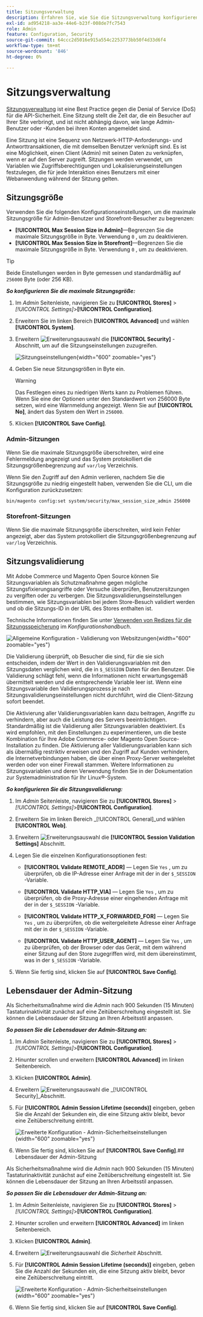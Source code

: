 ```yaml
---
title: Sitzungsverwaltung
description: Erfahren Sie, wie Sie die Sitzungsverwaltung konfigurieren, um den Administrator und die Storefront zu schützen.
exl-id: ad954218-aa3e-44e6-b23f-008de7fc7543
role: Admin
feature: Configuration, Security
source-git-commit: 64ccc2d5016e915a554c2253773bb50f4d33d6f4
workflow-type: tm+mt
source-wordcount: '846'
ht-degree: 0%

---
```


# Sitzungsverwaltung

[Sitzungsverwaltung](https://cheatsheetseries.owasp.org/cheatsheets/Session_Management_Cheat_Sheet.html) ist eine Best Practice gegen die Denial of Service (DoS) für die API-Sicherheit. Eine Sitzung stellt die Zeit dar, die ein Besucher auf Ihrer Site verbringt, und ist nicht abhängig davon, wie lange Admin-Benutzer oder -Kunden bei ihren Konten angemeldet sind.

Eine Sitzung ist eine Sequenz von Netzwerk-HTTP-Anforderungs- und Antworttransaktionen, die mit demselben Benutzer verknüpft sind. Es ist eine Möglichkeit, einen Client (Admin) mit seinen Daten zu verknüpfen, wenn er auf den Server zugreift. Sitzungen werden verwendet, um Variablen wie Zugriffsberechtigungen und Lokalisierungseinstellungen festzulegen, die für jede Interaktion eines Benutzers mit einer Webanwendung während der Sitzung gelten.

## Sitzungsgröße

Verwenden Sie die folgenden Konfigurationseinstellungen, um die maximale Sitzungsgröße für Admin-Benutzer und Storefront-Besucher zu begrenzen:

- **[!UICONTROL Max Session Size in Admin]**—Begrenzen Sie die maximale Sitzungsgröße in Byte. Verwendung `0` , um zu deaktivieren.
- **[!UICONTROL Max Session Size in Storefront]**—Begrenzen Sie die maximale Sitzungsgröße in Byte. Verwendung `0` , um zu deaktivieren.

>[!TIP]
>
>Beide Einstellungen werden in Byte gemessen und standardmäßig auf `256000` Byte (oder 256 KB).

**_So konfigurieren Sie die maximale Sitzungsgröße:_**

1. Im _Admin_ Seitenleiste, navigieren Sie zu **[!UICONTROL Stores]**  > _[!UICONTROL Settings]_>**[!UICONTROL Configuration]**.

1. Erweitern Sie im linken Bereich **[!UICONTROL Advanced]** und wählen **[!UICONTROL System]**.

1. Erweitern ![Erweiterungsauswahl](../assets/icon-display-expand.png) die **[!UICONTROL Security]** -Abschnitt, um auf die Sitzungseinstellungen zuzugreifen.

   ![Sitzungseinstellungen](../configuration-reference/advanced/assets/system-security.png){width="600" zoomable="yes"}

1. Geben Sie neue Sitzungsgrößen in Byte ein.

   >[!WARNING]
   >
   >Das Festlegen eines zu niedrigen Werts kann zu Problemen führen. Wenn Sie eine der Optionen unter den Standardwert von 256000 Byte setzen, wird eine Warnmeldung angezeigt. Wenn Sie auf **[!UICONTROL No]**, ändert das System den Wert in `256000`.

1. Klicken **[!UICONTROL Save Config]**.

### Admin-Sitzungen

Wenn Sie die maximale Sitzungsgröße überschreiten, wird eine Fehlermeldung angezeigt und das System protokolliert die Sitzungsgrößenbegrenzung auf `var/log` Verzeichnis.

Wenn Sie den Zugriff auf den Admin verlieren, nachdem Sie die Sitzungsgröße zu niedrig eingestellt haben, verwenden Sie die CLI, um die Konfiguration zurückzusetzen:

```bash
bin/magento config:set system/security/max_session_size_admin 256000
```

### Storefront-Sitzungen

Wenn Sie die maximale Sitzungsgröße überschreiten, wird kein Fehler angezeigt, aber das System protokolliert die Sitzungsgrößenbegrenzung auf `var/log` Verzeichnis.

## Sitzungsvalidierung

Mit Adobe Commerce und Magento Open Source können Sie Sitzungsvariablen als Schutzmaßnahme gegen mögliche Sitzungsfixierungsangriffe oder Versuche überprüfen, Benutzersitzungen zu vergiften oder zu verbergen. Die Sitzungsvalidierungseinstellungen bestimmen, wie Sitzungsvariablen bei jedem Store-Besuch validiert werden und ob die Sitzungs-ID in der URL des Stores enthalten ist.

Technische Informationen finden Sie unter [Verwenden von Redizes für die Sitzungsspeicherung](https://experienceleague.adobe.com/docs/commerce-operations/configuration-guide/cache/redis/redis-session.html) im _Konfigurationshandbuch_.

![Allgemeine Konfiguration - Validierung von Websitzungen](../configuration-reference/general/assets/web-session-validation-settings.png){width="600" zoomable="yes"}

Die Validierung überprüft, ob Besucher die sind, für die sie sich entscheiden, indem der Wert in den Validierungsvariablen mit den Sitzungsdaten verglichen wird, die in `$_SESSION` Daten für den Benutzer. Die Validierung schlägt fehl, wenn die Informationen nicht erwartungsgemäß übermittelt werden und die entsprechende Variable leer ist. Wenn eine Sitzungsvariable den Validierungsprozess je nach Sitzungsvalidierungseinstellungen nicht durchführt, wird die Client-Sitzung sofort beendet.

Die Aktivierung aller Validierungsvariablen kann dazu beitragen, Angriffe zu verhindern, aber auch die Leistung des Servers beeinträchtigen. Standardmäßig ist die Validierung aller Sitzungsvariablen deaktiviert. Es wird empfohlen, mit den Einstellungen zu experimentieren, um die beste Kombination für Ihre Adobe Commerce- oder Magento Open Source-Installation zu finden. Die Aktivierung aller Validierungsvariablen kann sich als übermäßig restriktiv erweisen und den Zugriff auf Kunden verhindern, die Internetverbindungen haben, die über einen Proxy-Server weitergeleitet werden oder von einer Firewall stammen. Weitere Informationen zu Sitzungsvariablen und deren Verwendung finden Sie in der Dokumentation zur Systemadministration für Ihr Linux®-System.

**_So konfigurieren Sie die Sitzungsvalidierung:_**

1. Im _Admin_ Seitenleiste, navigieren Sie zu  **[!UICONTROL Stores]** > _[!UICONTROL Settings]_>**[!UICONTROL Configuration]**.

1. Erweitern Sie im linken Bereich _[!UICONTROL General]_und wählen **[!UICONTROL Web]**.

1. Erweitern ![Erweiterungsauswahl](../assets/icon-display-expand.png) die **[!UICONTROL Session Validation Settings]** Abschnitt.

1. Legen Sie die einzelnen Konfigurationsoptionen fest:

   - **[!UICONTROL Validate REMOTE_ADDR]** — Legen Sie `Yes` , um zu überprüfen, ob die IP-Adresse einer Anfrage mit der in der `$_SESSION` -Variable.

   - **[!UICONTROL Validate HTTP_VIA]** — Legen Sie `Yes` , um zu überprüfen, ob die Proxy-Adresse einer eingehenden Anfrage mit der in der `$_SESSION` -Variable.

   - **[!UICONTROL Validate HTTP_X_FORWARDED_FOR]** — Legen Sie `Yes` , um zu überprüfen, ob die weitergeleitete Adresse einer Anfrage mit der in der `$_SESSION` -Variable.

   - **[!UICONTROL Validate HTTP_USER_AGENT]** — Legen Sie `Yes` , um zu überprüfen, ob der Browser oder das Gerät, mit dem während einer Sitzung auf den Store zugegriffen wird, mit dem übereinstimmt, was in der `$_SESSION` -Variable.

1. Wenn Sie fertig sind, klicken Sie auf **[!UICONTROL Save Config]**.

## Lebensdauer der Admin-Sitzung

Als Sicherheitsmaßnahme wird die _Admin_ nach 900 Sekunden (15 Minuten) Tastaturinaktivität zunächst auf eine Zeitüberschreitung eingestellt ist. Sie können die Lebensdauer der Sitzung an Ihren Arbeitsstil anpassen.

**_So passen Sie die Lebensdauer der Admin-Sitzung an:_**

1. Im _Admin_ Seitenleiste, navigieren Sie zu **[!UICONTROL Stores]** > _[!UICONTROL Settings]_>**[!UICONTROL Configuration]**.

1. Hinunter scrollen und erweitern **[!UICONTROL Advanced]** im linken Seitenbereich.

1. Klicken **[!UICONTROL Admin]**.

1. Erweitern ![Erweiterungsauswahl](../assets/icon-display-expand.png) die _[!UICONTROL Security]_Abschnitt.

1. Für **[!UICONTROL Admin Session Lifetime (seconds)]** eingeben, geben Sie die Anzahl der Sekunden ein, die eine Sitzung aktiv bleibt, bevor eine Zeitüberschreitung eintritt.

   ![Erweiterte Konfiguration - Admin-Sicherheitseinstellungen](../configuration-reference/advanced/assets/admin-security.png){width="600" zoomable="yes"}

1. Wenn Sie fertig sind, klicken Sie auf **[!UICONTROL Save Config]**.## Lebensdauer der Admin-Sitzung

Als Sicherheitsmaßnahme wird die _Admin_ nach 900 Sekunden (15 Minuten) Tastaturinaktivität zunächst auf eine Zeitüberschreitung eingestellt ist. Sie können die Lebensdauer der Sitzung an Ihren Arbeitsstil anpassen.

**_So passen Sie die Lebensdauer der Admin-Sitzung an:_**

1. Im _Admin_ Seitenleiste, navigieren Sie zu **[!UICONTROL Stores]** > _[!UICONTROL Settings]_>**[!UICONTROL Configuration]**.

1. Hinunter scrollen und erweitern **[!UICONTROL Advanced]** im linken Seitenbereich.

1. Klicken **[!UICONTROL Admin]**.

1. Erweitern ![Erweiterungsauswahl](../assets/icon-display-expand.png) die _Sicherheit_ Abschnitt.

1. Für **[!UICONTROL Admin Session Lifetime (seconds)]** eingeben, geben Sie die Anzahl der Sekunden ein, die eine Sitzung aktiv bleibt, bevor eine Zeitüberschreitung eintritt.

   ![Erweiterte Konfiguration - Admin-Sicherheitseinstellungen](../configuration-reference/advanced/assets/admin-security.png){width="600" zoomable="yes"}

1. Wenn Sie fertig sind, klicken Sie auf **[!UICONTROL Save Config]**.
